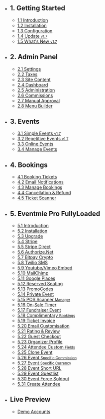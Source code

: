 - ## 1. Getting Started
    - [1.1 Introduction](/{{route}}/{{version}}/introduction)
    - [1.2 Installation](/{{route}}/{{version}}/installation)
    - [1.3 Configuration](/{{route}}/{{version}}/configuration)
    - [1.4 Update <small class="v">v1.7</small>](/{{route}}/{{version}}/update)
    - [1.5 What's New <small class="v">v1.7</small>](/{{route}}/{{version}}/changelog/changes)

- ## 2. Admin Panel
    - [2.1 Settings](/{{route}}/{{version}}/admin/settings)
    - [2.2 Taxes](/{{route}}/{{version}}/admin/taxes)
    - [2.3 Site Content](/{{route}}/{{version}}/admin/site-content)
    - [2.4 Dashboard](/{{route}}/{{version}}/admin/dashboard)
    - [2.5 Administration](/{{route}}/{{version}}/admin/administration)
    - [2.6 Commissions](/{{route}}/{{version}}/admin/commissions)
    - [2.7 Manual Approval](/{{route}}/{{version}}/admin/organiser-approval)
    - [2.8 Menu Builder](/{{route}}/{{version}}/admin/menu-builder)

- ## 3. Events
    - [3.1 Simple Events <small class="v">v1.7</small>](/{{route}}/{{version}}/events/simple-events)
    - [3.2 Repetitive Events <small class="v">v1.7</small>](/{{route}}/{{version}}/events/repetitive-events)
    - [3.3 Online Events](/{{route}}/{{version}}/events/online-events)
    - [3.4 Manage Events](/{{route}}/{{version}}/events/manage-events)

- ## 4. Bookings
    - [4.1 Booking Tickets](/{{route}}/{{version}}/bookings/booking-tickets)
    - [4.2 Email Notifications](/{{route}}/{{version}}/bookings/email-notifications)
    - [4.3 Manage Bookings](/{{route}}/{{version}}/bookings/manage-bookings)
    - [4.4 Cancellation & Refund](/{{route}}/{{version}}/bookings/cancellation-refund)
    - [4.5 Ticket Scanner](/{{route}}/{{version}}/bookings/ticket-scanner)


- ## 5. Eventmie Pro FullyLoaded
    - [5.1 Introduction](/{{route}}/{{version}}/fullyloaded/introduction)
    - [5.2 Installation](/{{route}}/{{version}}/fullyloaded/installation)
    - [5.3 Upgrade](/{{route}}/{{version}}/fullyloaded/upgrade)
    - [5.4 Stripe](/{{route}}/{{version}}/fullyloaded/stripe)
    - [5.5 Stripe Direct](/{{route}}/{{version}}/fullyloaded/stripe-direct)
    - [5.6 Authorize.Net](/{{route}}/{{version}}/fullyloaded/authorize.net)
    - [5.7 Bitpay Crypto](/{{route}}/{{version}}/fullyloaded/bitpay-crypto)
    - [5.8 Twilio SMS](/{{route}}/{{version}}/fullyloaded/twilio-sms)
    - [5.9 Youtube/Vimeo Embed](/{{route}}/{{version}}/fullyloaded/youtube-vimeo-embed)
    - [5.10 MailChimp](/{{route}}/{{version}}/fullyloaded/mailchimp)
    - [5.11 Google Places](/{{route}}/{{version}}/fullyloaded/google-places)
    - [5.12 Reserved Seating](/{{route}}/{{version}}/fullyloaded/reserved-seating)
    - [5.13 PromoCodes](/{{route}}/{{version}}/fullyloaded/promocodes)
    - [5.14 Private Event](/{{route}}/{{version}}/fullyloaded/private-event)
    - [5.15 POS Scanner <small>Manager</small>](/{{route}}/{{version}}/fullyloaded/pos-scanner-manager)
    - [5.16 On-Sale Timer](/{{route}}/{{version}}/fullyloaded/onsale-timer)
    - [5.17 Fundraiser Event](/{{route}}/{{version}}/fullyloaded/fundraiser-event)
    - [5.18 Complimentary <small>Bookings</small>](/{{route}}/{{version}}/fullyloaded/complimentary-bookings)
    - [5.19 Ticket Invoice](/{{route}}/{{version}}/fullyloaded/ticket-invoice)
    - [5.20 Email Customisation](/{{route}}/{{version}}/fullyloaded/email-customisation)
    - [5.21 Rating & Review](/{{route}}/{{version}}/fullyloaded/rating-review)
    - [5.22 Guest Checkout](/{{route}}/{{version}}/fullyloaded/guest-checkout)
    - [5.23 Organizer Profile](/{{route}}/{{version}}/fullyloaded/organizer-profile)
    - [5.24 Attendee Custom <small>Fields</small>](/{{route}}/{{version}}/fullyloaded/attendee-custom-fields)
    - [5.25 Clone Event](/{{route}}/{{version}}/fullyloaded/clone-event)
    - [5.26 Event <small>Specific Commission</small>](/{{route}}/{{version}}/fullyloaded/event-specific-commission)
    - [5.27 Event <small>Specific Currency</small>](/{{route}}/{{version}}/fullyloaded/event-specific-currency)
    - [5.28 Event Short URL](/{{route}}/{{version}}/fullyloaded/event-short-url)
    - [5.29 Event Guestlist](/{{route}}/{{version}}/fullyloaded/event-guestlist)
    - [5.30 Event Force Soldout](/{{route}}/{{version}}/fullyloaded/force-soldout-event)
    - [5.31 Create Attendee](/{{route}}/{{version}}/fullyloaded/create-attendee)



- ## Live Preview
    - [Demo Accounts](/{{route}}/{{version}}/demo-accounts)
